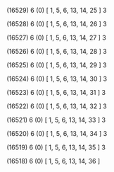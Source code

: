 (16529) 6 (0) [ 1, 5, 6, 13, 14, 25 ] 3 


(16528) 6 (0) [ 1, 5, 6, 13, 14, 26 ] 3 


(16527) 6 (0) [ 1, 5, 6, 13, 14, 27 ] 3 


(16526) 6 (0) [ 1, 5, 6, 13, 14, 28 ] 3 


(16525) 6 (0) [ 1, 5, 6, 13, 14, 29 ] 3 


(16524) 6 (0) [ 1, 5, 6, 13, 14, 30 ] 3 


(16523) 6 (0) [ 1, 5, 6, 13, 14, 31 ] 3 


(16522) 6 (0) [ 1, 5, 6, 13, 14, 32 ] 3 


(16521) 6 (0) [ 1, 5, 6, 13, 14, 33 ] 3 


(16520) 6 (0) [ 1, 5, 6, 13, 14, 34 ] 3 


(16519) 6 (0) [ 1, 5, 6, 13, 14, 35 ] 3 


(16518) 6 (0) [ 1, 5, 6, 13, 14, 36 ]  

